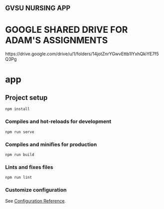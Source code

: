 <h2> GVSU NURSING APP </h2>

<h1> GOOGLE SHARED DRIVE FOR ADAM'S ASSIGNMENTS </h1>
https://drive.google.com/drive/u/1/folders/14jotZnrYGwvEttb1lYxhQkiYE7f5Q3Pg

# app

## Project setup
```
npm install
```

### Compiles and hot-reloads for development
```
npm run serve
```

### Compiles and minifies for production
```
npm run build
```

### Lints and fixes files
```
npm run lint
```

### Customize configuration
See [Configuration Reference](https://cli.vuejs.org/config/).
